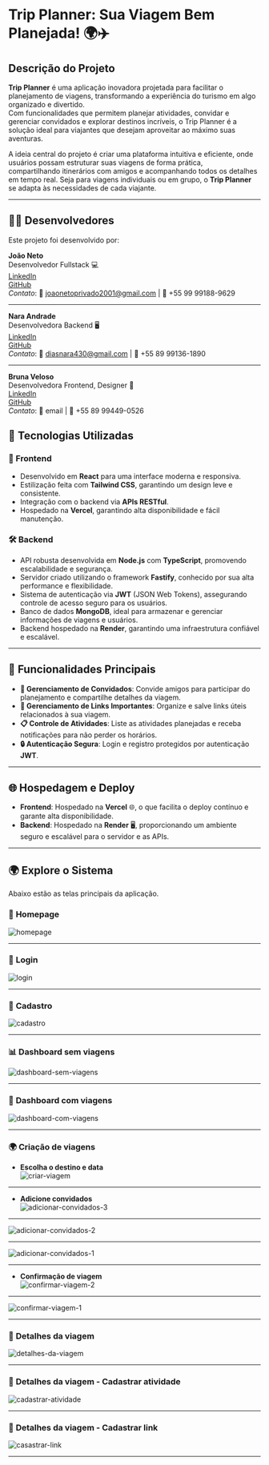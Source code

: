 # Trip Planner: Sua Viagem Bem Planejada! 🌍✈️

## Descrição do Projeto

**Trip Planner** é uma aplicação inovadora projetada para facilitar o planejamento de viagens, transformando a experiência do turismo em algo organizado e divertido.  
Com funcionalidades que permitem planejar atividades, convidar e gerenciar convidados e explorar destinos incríveis, o Trip Planner é a solução ideal para viajantes que desejam aproveitar ao máximo suas aventuras.  

A ideia central do projeto é criar uma plataforma intuitiva e eficiente, onde usuários possam estruturar suas viagens de forma prática,  
compartilhando itinerários com amigos e acompanhando todos os detalhes em tempo real. Seja para viagens individuais ou em grupo, o **Trip Planner** se adapta às necessidades de cada viajante.  

---

## 👨‍💻 Desenvolvedores

Este projeto foi desenvolvido por:

**João Neto**  
Desenvolvedor Fullstack 💻  
[LinkedIn](https://www.linkedin.com/in/joaonetodev/)  
[GitHub](https://github.com/codebr01)  
*Contato*: 📧 joaonetoprivado2001@gmail.com | 📱 +55 99 99188-9629

---

**Nara Andrade**  
Desenvolvedora Backend 🖥️  
[LinkedIn](https://www.linkedin.com/in/nara-raquel-dias-andrade-608227229/)  
[GitHub](https://github.com/NaraAndrad3)  
*Contato*: 📧 diasnara430@gmail.com | 📱 +55 89 99136-1890

---

**Bruna Veloso**  
Desenvolvedora Frontend, Designer 🎨  
[LinkedIn](https://www.linkedin.com/in/gamesbrunaa/)  
[GitHub](https://github.com/gamesbrunaa)  
*Contato*: 📧 email | 📱 +55 89 99449-0526


## 🚀 Tecnologias Utilizadas

### 🎨 Frontend
- Desenvolvido em **React** para uma interface moderna e responsiva.  
- Estilização feita com **Tailwind CSS**, garantindo um design leve e consistente.  
- Integração com o backend via **APIs RESTful**.  
- Hospedado na **Vercel**, garantindo alta disponibilidade e fácil manutenção.  

### 🛠️ Backend
- API robusta desenvolvida em **Node.js** com **TypeScript**, promovendo escalabilidade e segurança.  
- Servidor criado utilizando o framework **Fastify**, conhecido por sua alta performance e flexibilidade.  
- Sistema de autenticação via **JWT** (JSON Web Tokens), assegurando controle de acesso seguro para os usuários.  
- Banco de dados **MongoDB**, ideal para armazenar e gerenciar informações de viagens e usuários.  
- Backend hospedado na **Render**, garantindo uma infraestrutura confiável e escalável.  

---

## 🌟 Funcionalidades Principais

- **👥 Gerenciamento de Convidados**: Convide amigos para participar do planejamento e compartilhe detalhes da viagem.  
- **🔗 Gerenciamento de Links Importantes**: Organize e salve links úteis relacionados à sua viagem.  
- **📋 Controle de Atividades**: Liste as atividades planejadas e receba notificações para não perder os horários.  
- **🔒 Autenticação Segura**: Login e registro protegidos por autenticação **JWT**.  

---

## 🌐 Hospedagem e Deploy

- **Frontend**: Hospedado na **Vercel** 🌐, o que facilita o deploy contínuo e garante alta disponibilidade.  
- **Backend**: Hospedado na **Render** 🖥️, proporcionando um ambiente seguro e escalável para o servidor e as APIs.  

---

## 🌍 **Explore o Sistema**

Abaixo estão as telas principais da aplicação.

### 📄 **Homepage**

![homepage](https://github.com/user-attachments/assets/839819cb-5f7c-4147-a433-963e2fdc451f)

---

### 🔑 **Login**
![login](https://github.com/user-attachments/assets/c11a3b3d-a482-4147-902e-02d0fbb1efe1)

---

### 📝 **Cadastro**
![cadastro](https://github.com/user-attachments/assets/5e346724-66d0-428d-9b07-c9276d74af4d)

---

### 📊 **Dashboard sem viagens**
![dashboard-sem-viagens](https://github.com/user-attachments/assets/35b4bb23-8662-401b-ae30-231d65577bb5)

---

### 🧳 **Dashboard com viagens**
![dashboard-com-viagens](https://github.com/user-attachments/assets/974b6230-7159-4c09-bda9-4819bff63801)

---

### 🌍 **Criação de viagens**
- **Escolha o destino e data**  
![criar-viagem](https://github.com/user-attachments/assets/9a392241-8954-4753-93f4-7885a22bdf5e)
---
- **Adicione convidados**  
![adicionar-convidados-3](https://github.com/user-attachments/assets/7b5945e7-c382-45cd-aaa5-9e5aa82e4c36)

---

![adicionar-convidados-2](https://github.com/user-attachments/assets/b3002288-f8aa-4546-92a2-8d8d3fdf37c6)

---

![adicionar-convidados-1](https://github.com/user-attachments/assets/7abe3658-7613-4080-bc27-3624a187a23f)

---
- **Confirmação de viagem**  
![confirmar-viagem-2](https://github.com/user-attachments/assets/032c05a7-5194-48a9-9c73-20aa6d693924)

---

![confirmar-viagem-1](https://github.com/user-attachments/assets/b2d99544-35fd-4bf4-89e0-c0a7e02fed3b)

---

### 📅 **Detalhes da viagem**
![detalhes-da-viagem](https://github.com/user-attachments/assets/2a48a6c7-1473-4f59-a354-653a564c39f0)

---

### 📅 **Detalhes da viagem - Cadastrar atividade**
![cadastrar-atividade](https://github.com/user-attachments/assets/75d09f89-9703-4ded-871e-c7ea10273d75)

---

### 🔗 **Detalhes da viagem - Cadastrar link**
![casastrar-link](https://github.com/user-attachments/assets/eaad0afb-49ba-4e2e-804a-be75325d2102)

---
